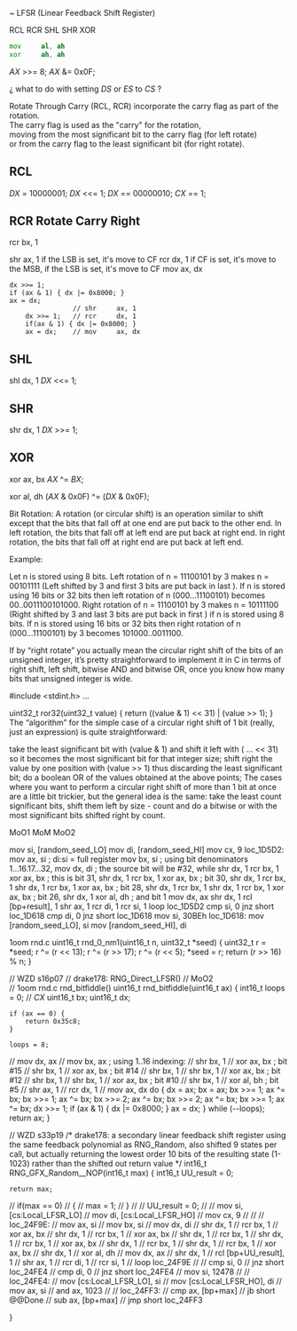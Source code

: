 
~ LFSR (Linear Feedback Shift Register)

RCL
RCR
SHL
SHR
XOR

```asm
mov     al, ah
xor     ah, ah
```
_AX_ >>= 8;
_AX_ &= 0x0F;

¿ what to do with setting _DS_ or _ES_ to _CS_ ?



Rotate Through Carry (RCL, RCR) incorporate the carry flag as part of the rotation.  
The carry flag is used as the "carry" for the rotation,  
  moving from the most significant bit to the carry flag (for left rotate)  
  or from the carry flag to the least significant bit (for right rotate).  

## RCL
_DX_ = 10000001;
_DX_ <<= 1;
_DX_ == 00000010; _CX_ == 1;


## RCR  Rotate Carry Right

rcr     bx, 1

shr     ax, 1   if the LSB is set, it's move to CF
rcr     dx, 1   if CF is set, it's move to the MSB, if the LSB is set, it's move to CF
mov     ax, dx


    dx >>= 1;
    if (ax & 1) { dx |= 0x8000; }
    ax = dx;
                    // shr     ax, 1
        dx >>= 1;   // rcr     dx, 1
        if(ax & 1) { dx |= 0x8000; }
        ax = dx;    // mov     ax, dx



## SHL
shl     dx, 1
_DX_ <<= 1;

## SHR
shr     dx, 1
_DX_ >>= 1;

## XOR
xor     ax, bx
_AX_ ^= _BX_;

xor     al, dh
(_AX_ & 0x0F) ^= (_DX_ & 0x0F);






Bit Rotation: A rotation (or circular shift) is an operation similar to shift except that the bits that fall off at one end are put back to the other end. 
In left rotation, the bits that fall off at left end are put back at right end. 
In right rotation, the bits that fall off at right end are put back at left end.

Example: 

Let n is stored using 8 bits. Left rotation of n = 11100101 by 3 makes n = 00101111 (Left shifted by 3 and first 3 bits are put back in last ). If n is stored using 16 bits or 32 bits then left rotation of n (000...11100101) becomes 00..0011100101000. 
Right rotation of n = 11100101 by 3 makes n = 10111100 (Right shifted by 3 and last 3 bits are put back in first ) if n is stored using 8 bits. If n is stored using 16 bits or 32 bits then right rotation of n (000...11100101) by 3 becomes 101000..0011100. 




If by “right rotate” you actually mean the circular right shift of the bits of an unsigned integer, it’s pretty straightforward to implement it in C in terms of right shift, left shift, bitwise AND and bitwise OR, once you know how many bits that unsigned integer is wide.

#include <stdint.h> 
... 
 
uint32_t ror32(uint32_t value) { 
    return ((value & 1) << 31) | (value >> 1); 
} 
The “algorithm” for the simple case of a circular right shift of 1 bit (really, just an expression) is quite straightforward:

take the least significant bit with (value & 1) and shift it left with ( … << 31) so it becomes the most significant bit for that integer size;
shift right the value by one position with (value >> 1) thus discarding the least significant bit;
do a boolean OR of the values obtained at the above points;
The cases where you want to perform a circular right shift of more than 1 bit at once are a little bit trickier, but the general idea is the same: take the least count significant bits, shift them left by size - count and do a bitwise or with the most significant bits shifted right by count.





MoO1
MoM
MoO2



mov     si, [random_seed_LO]
mov     di, [random_seed_HI]
mov     cx, 9
loc_1D5D2:
mov     ax, si                       ; di:si = full register
mov     bx, si                       ; using bit denominators   1...16.17...32,
mov     dx, di                       ; the source bit will be #32, while
shr     dx, 1
rcr     bx, 1
xor     ax, bx                       ; this is bit 31,
shr     dx, 1
rcr     bx, 1
xor     ax, bx                       ; bit 30,
shr     dx, 1
rcr     bx, 1
shr     dx, 1
rcr     bx, 1
xor     ax, bx                       ; bit 28,
shr     dx, 1
rcr     bx, 1
shr     dx, 1
rcr     bx, 1
xor     ax, bx                       ; bit 26,
shr     dx, 1
xor     al, dh                       ; and bit 1
mov     dx, ax
shr     dx, 1
rcl     [bp+result], 1
shr     ax, 1
rcr     di, 1
rcr     si, 1
loop    loc_1D5D2
cmp     si, 0
jnz     short loc_1D618
cmp     di, 0
jnz     short loc_1D618
mov     si, 30BEh
loc_1D618:
mov     [random_seed_LO], si
mov     [random_seed_HI], di





1oom
rnd.c
uint16_t rnd_0_nm1(uint16_t n, uint32_t *seed)
{
    uint32_t r = *seed;
    r ^= (r << 13);
    r ^= (r >> 17);
    r ^= (r << 5);
    *seed = r;
    return (r >> 16) % n;
}



// WZD s16p07
// drake178: RNG_Direct_LFSR()
// MoO2  
// 1oom  rnd.c  rnd_bitfiddle()
uint16_t rnd_bitfiddle(uint16_t ax)
{
    int16_t loops = 0;  // _CX_
    uint16_t bx;
    uint16_t dx;

    if (ax == 0) {
        return 0x35c8;
    }

    loops = 8;

// mov     dx, ax
// mov     bx, ax                          ; using 1..16 indexing:
// shr     bx, 1
// xor     ax, bx                          ; bit #15
// shr     bx, 1
// xor     ax, bx                          ; bit #14
// shr     bx, 1
// shr     bx, 1
// xor     ax, bx                          ; bit #12
// shr     bx, 1
// shr     bx, 1
// xor     ax, bx                          ; bit #10
// shr     bx, 1
// xor     al, bh                          ; bit #5
// shr     ax, 1
// rcr     dx, 1
// mov     ax, dx
    do {
        dx = ax;
        bx = ax;
        bx >>= 1;
        ax ^= bx;
        bx >>= 1;
        ax ^= bx;
        bx >>= 2;
        ax ^= bx;
        bx >>= 2;
        ax ^= bx;
        bx >>= 1;
        ax ^= bx;
        dx >>= 1;
        if (ax & 1) { dx |= 0x8000; }
        ax = dx;
    } while (--loops);
    return ax;
}



// WZD s33p19
/*
drake178:
    a secondary linear feedback shift register
    using the same feedback polynomial as RNG_Random,
    also shifted 9 states per call,
    but actually returning the lowest order 10 bits of the resulting state (1-1023)
    rather than the shifted out return value
*/
int16_t RNG_GFX_Random__NOP(int16_t max)
{
    int16_t UU_result = 0;

    return max;

//     if(max == 0)
//     {
//         max = 1;
//     }
// 
//     UU_result = 0;
// 
// mov     si, [cs:Local_LFSR_LO]
// mov     di, [cs:Local_LFSR_HO]
// mov     cx, 9
// 
// 
// loc_24F9E:
// mov     ax, si
// mov     bx, si
// mov     dx, di
// shr     dx, 1
// rcr     bx, 1
// xor     ax, bx
// shr     dx, 1
// rcr     bx, 1
// xor     ax, bx
// shr     dx, 1
// rcr     bx, 1
// shr     dx, 1
// rcr     bx, 1
// xor     ax, bx
// shr     dx, 1
// rcr     bx, 1
// shr     dx, 1
// rcr     bx, 1
// xor     ax, bx
// shr     dx, 1
// xor     al, dh
// mov     dx, ax
// shr     dx, 1
// rcl     [bp+UU_result], 1
// shr     ax, 1
// rcr     di, 1
// rcr     si, 1
// loop    loc_24F9E
// 
// cmp     si, 0
// jnz     short loc_24FE4
// cmp     di, 0
// jnz     short loc_24FE4
// mov     si, 12478
// 
// loc_24FE4:
// mov     [cs:Local_LFSR_LO], si
// mov     [cs:Local_LFSR_HO], di
// mov     ax, si
// and     ax, 1023
// 
// loc_24FF3:
// cmp     ax, [bp+max]
// jb      short @@Done
// sub     ax, [bp+max]
// jmp     short loc_24FF3

}

